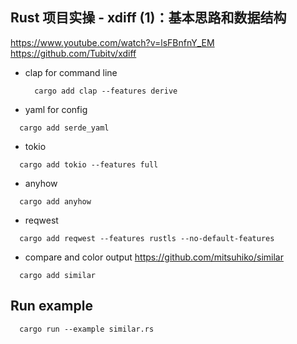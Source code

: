 
## Rust 项目实操 - xdiff (1)：基本思路和数据结构
https://www.youtube.com/watch?v=lsFBnfnY_EM
https://github.com/Tubitv/xdiff


- clap for command line
  ```
    cargo add clap --features derive
  ```
- yaml for config
```
  cargo add serde_yaml
```

- tokio
```
  cargo add tokio --features full
```

- anyhow 
```
  cargo add anyhow
```
- reqwest 
```
  cargo add reqwest --features rustls --no-default-features
```

- compare and color output
https://github.com/mitsuhiko/similar
```
  cargo add similar
```

## Run example
```
  cargo run --example similar.rs
```